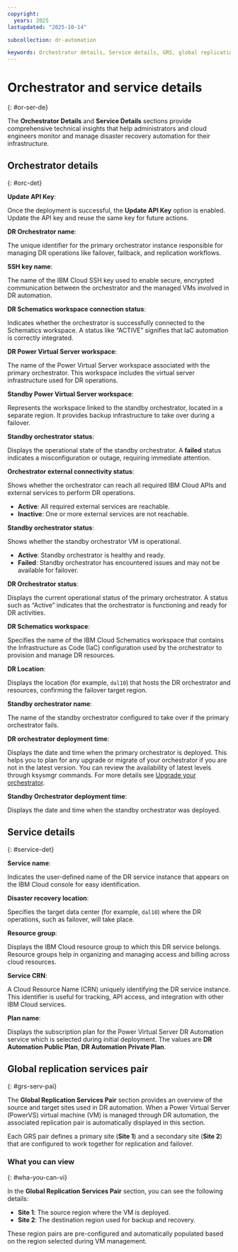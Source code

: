 ```yaml
---
copyright:
  years: 2025
lastupdated: "2025-10-14"

subcollection: dr-automation

keywords: Orchestrator details, Service details, GRS, global replication services pair
---
```


# Orchestrator and service details
{: #or-ser-de}

 The **Orchestrator Details** and **Service Details** sections provide comprehensive technical insights that help administrators and cloud engineers monitor and manage disaster recovery automation for their infrastructure.
 
## Orchestrator details
{: #orc-det}

**Update API Key**:

Once the deployment is successful, the **Update API Key** option is enabled. Update the API key and reuse the same key for future actions.

**DR Orchestrator name**:

The unique identifier for the primary orchestrator instance responsible for managing DR operations like failover, failback, and replication workflows.

**SSH key name**:

The name of the IBM Cloud SSH key used to enable secure, encrypted communication between the orchestrator and the managed VMs involved in DR automation.


**DR Schematics workspace connection status**:

Indicates whether the orchestrator is successfully connected to the Schematics workspace. A status like “ACTIVE” signifies that IaC automation is correctly integrated.

**DR Power Virtual Server workspace**:

The name of the Power Virtual Server workspace associated with the primary orchestrator. This workspace includes the virtual server infrastructure used for DR operations.

**Standby Power Virtual Server workspace**:

Represents the workspace linked to the standby orchestrator, located in a separate region. It provides backup infrastructure to take over during a failover.

**Standby orchestrator status**:

Displays the operational state of the standby orchestrator. A **failed** status indicates a misconfiguration or outage, requiring immediate attention.

**Orchestrator external connectivity status**:

Shows whether the orchestrator can reach all required IBM Cloud APIs and external services to perform DR operations.

 - **Active**: All required external services are reachable.
 - **Inactive**: One or more external services are not reachable.

 **Standby orchestrator status**:

 Shows whether the standby orchestrator VM is operational.
 
- **Active**: Standby orchestrator is healthy and ready.
- **Failed**: Standby orchestrator has encountered issues and may not be available for failover.

**DR Orchestrator status**:

Displays the current operational status of the primary orchestrator. A status such as “Active” indicates that the orchestrator is functioning and ready for DR activities.

**DR Schematics workspace**:

Specifies the name of the IBM Cloud Schematics workspace that contains the Infrastructure as Code (IaC) configuration used by the orchestrator to provision and manage DR resources.

**DR Location**:

Displays the location (for example, `dal10`) that hosts the DR orchestrator and resources, confirming the failover target region.

**Standby orchestrator name**: 

The name of the standby orchestrator configured to take over if the primary orchestrator fails.

**DR orchestrator deployment time**:

Displays the date and time when the primary orchestrator is deployed. This helps you to plan for any upgrade or migrate of your orchestrator if you are not in the latest version. You can review the availability of latest levels through ksysmgr commands. For more details see [Upgrade your orchestrator](/docs/dr-automation-powervs?topic=dr-automation-powervs-Upgrade-fil-set).

**Standby Orchestrator deployment time**:

Displays the date and time when the standby orchestrator was deployed.

## Service details
{: #service-det}

**Service name**:  

Indicates the user-defined name of the DR service instance that appears on the IBM Cloud console for easy identification.

**Disaster recovery location**:

Specifies the target data center (for example, `dal10`) where the DR operations, such as failover, will take place.

**Resource group**:

Displays the IBM Cloud resource group to which this DR service belongs. Resource groups help in organizing and managing access and billing across cloud resources.

**Service CRN**:

A Cloud Resource Name (CRN) uniquely identifying the DR service instance. This identifier is useful for tracking, API access, and integration with other IBM Cloud services.

**Plan name**:

Displays the subscription plan for the Power Virtual Server DR Automation service which is selected during initial deployment. The values are **DR Automation Public Plan**, **DR Automation Private Plan**.

## Global replication services pair
{: #grs-serv-pai}

The **Global Replication Services Pair** section provides an overview of the source and target sites used in DR automation. When a Power Virtual Server (PowerVS) virtual machine (VM) is managed through DR automation, the associated replication pair is automatically displayed in this section.

Each GRS pair defines a primary site (**Site 1**) and a secondary site (**Site 2**) that are configured to work together for replication and failover.

### What you can view
{: #wha-you-can-vi}

In the **Global Replication Services Pair** section, you can see the following details:

- **Site 1**: The source region where the VM is deployed.
- **Site 2**: The destination region used for backup and recovery.

These region pairs are pre-configured and automatically populated based on the region selected during VM management.
